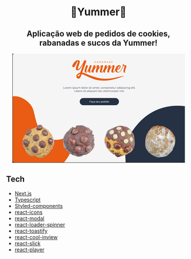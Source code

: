 <div align="center">
  <h1>🧡Yummer🧡</h1>
  <h2>Aplicação web de pedidos de cookies, rabanadas e sucos da Yummer!</h2>
  <img src=".github/cover.png" />

</div>

## Tech

- [Next.js][next]
- [Typescript][typescript]
- [Styled-components][styled]
- [react-icons][react_icons]
- [react-modal][react_modal]
- [react-loader-spinner][react_loader]
- [react-toastify][react_toastify]
- [react-cool-inview][react_cool_inview]
- [react-slick][react_slick]
- [react-player][react_player]

[next]: https://nextjs.org
[typescript]: https://www.typescriptlang.org
[styled]: https://styled-components.com
[react_icons]: https://react-icons.github.io/react-icons
[react_modal]: https://www.npmjs.com/package/react-modal
[react_loader]: https://www.npmjs.com/package/react-loader-spinner
[react_toastify]: https://fkhadra.github.io/react-toastify/introduction
[react_cool_inview]: https://github.com/wellyshen/react-cool-inview
[react_slick]: https://www.npmjs.com/package/react-slick
[react_player]: https://www.npmjs.com/package/react-player
